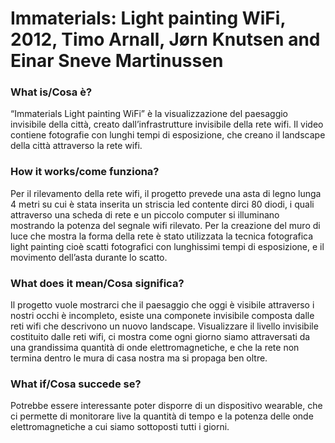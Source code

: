 # Immaterials: Light painting WiFi, 2012, Timo Arnall, Jørn Knutsen and Einar Sneve Martinussen #

### What is/Cosa è? ###
“Immaterials Light painting WiFi” è la visualizzazione del paesaggio invisibile della città, creato dall’infrastrutture 
invisibile della rete wifi.
Il video contiene fotografie con lunghi tempi di esposizione, che creano il landscape della città attraverso la rete wifi.

### How it works/come funziona? ###
Per il rilevamento della rete wifi, il progetto prevede una asta di legno lunga 4 metri su cui è stata inserita un striscia led 
contente dirci 80 diodi, i quali attraverso una scheda di rete e un piccolo computer si illuminano mostrando la potenza del segnale wifi rilevato.
Per la creazione del muro di luce che mostra la forma della rete è stato utilizzata la tecnica fotografica light painting 
cioè scatti fotografici con lunghissimi tempi di esposizione, e il movimento dell’asta durante lo scatto.

### What does it mean/Cosa significa? ###
Il progetto vuole mostrarci che il paesaggio che oggi è visibile attraverso i nostri occhi è incompleto, esiste una componete 
invisibile composta dalle reti wifi che descrivono un nuovo landscape.
Visualizzare il livello invisibile costituito dalle reti wifi, ci mostra come ogni giorno siamo attraversati da una 
grandissima quantità di onde elettromagnetiche, e che la rete non termina dentro le mura di casa nostra ma si propaga ben oltre.

### What if/Cosa succede se? ###
Potrebbe essere interessante poter disporre di un dispositivo wearable, che ci permette di monitorare live 
la quantità di tempo e la potenza delle onde elettromagnetiche a cui siamo sottoposti tutti i giorni.
